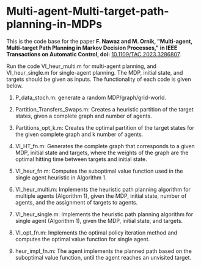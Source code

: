 # Multi-agent-Multi-target-path-planning-in-MDPs

This is the code base for the paper **F. Nawaz and M. Ornik, "Multi-agent, Multi-target Path Planning in Markov Decision Processes," in IEEE Transactions on Automatic Control, doi:** [10.1109/TAC.2023.3286807](https://ieeexplore.ieee.org/document/10154136).

Run the code VI_heur_multi.m for multi-agent planning, and VI_heur_single.m for single-agent planning. The MDP, initial state, and targets should be given as inputs. The functionality of each code is given below. 

1. P_data_stoch.m: generate a random MDP/graph/grid-world. 

2. Partition_Transfers_Swaps.m: Creates a heuristic partition of the target states, given a complete graph and number of agents. 

3. Partitions_opt_k.m: Creates the optimal partition of the target states for the given complete graph and k number of agents. 

4. VI_HT_fn.m: Generates the complete graph that corresponds to a given MDP, initial state and targets, where the weights of the graph are the optimal hitting time between targets and initial state. 

5. VI_heur_fn.m: Computes the suboptimal value function used in the single agent heuristic in Algorithm 1.

6. VI_heur_multi.m: Implements the heuristic path planning algorithm for multiple agents (Algorithm 1), given the MDP, initial state, number of agents, and the assignment of targets to agents.

7. VI_heur_single.m: Implements the heuristic path planning algorithm for single agent (Algorithm 1), given the MDP, initial state, and targets. 

8. VI_opt_fn.m: Implements the optimal policy iteration method and computes the optimal value function for single agent. 

9. heur_impl_fn.m: The agent implements the planned path based on the suboptimal value function, until the agent reaches an unvisited target.

